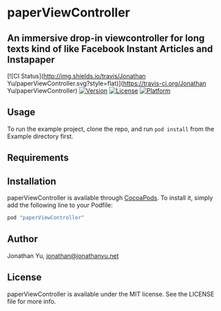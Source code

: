 # paperViewController
## An immersive drop-in viewcontroller for long texts kind of like Facebook Instant Articles and Instapaper 

[![CI Status](http://img.shields.io/travis/Jonathan Yu/paperViewController.svg?style=flat)](https://travis-ci.org/Jonathan Yu/paperViewController)
[![Version](https://img.shields.io/cocoapods/v/paperViewController.svg?style=flat)](http://cocoapods.org/pods/paperViewController)
[![License](https://img.shields.io/cocoapods/l/paperViewController.svg?style=flat)](http://cocoapods.org/pods/paperViewController)
[![Platform](https://img.shields.io/cocoapods/p/paperViewController.svg?style=flat)](http://cocoapods.org/pods/paperViewController)

## Usage

To run the example project, clone the repo, and run `pod install` from the Example directory first.

## Requirements

## Installation

paperViewController is available through [CocoaPods](http://cocoapods.org). To install
it, simply add the following line to your Podfile:

```ruby
pod "paperViewController"
```

## Author

Jonathan Yu, jonathan@jonathanyu.net

## License

paperViewController is available under the MIT license. See the LICENSE file for more info.
